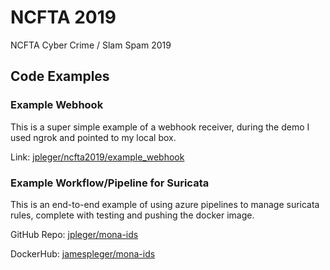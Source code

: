 # NCFTA 2019
NCFTA Cyber Crime / Slam Spam 2019

## Code Examples

### Example Webhook

This is a super simple example of a webhook receiver, during the demo I used ngrok and pointed to my local box.

Link: [jpleger/ncfta2019/example_webhook](https://github.com/jpleger/ncfta2019/example_webhook)

### Example Workflow/Pipeline for Suricata

This is an end-to-end example of using azure pipelines to manage suricata rules, complete with testing and pushing the docker image.

GitHub Repo: [jpleger/mona-ids](https://github.com/jpleger/mona-ids)

DockerHub: [jamespleger/mona-ids](https://hub.docker.com/r/jamespleger/mona-ids)



